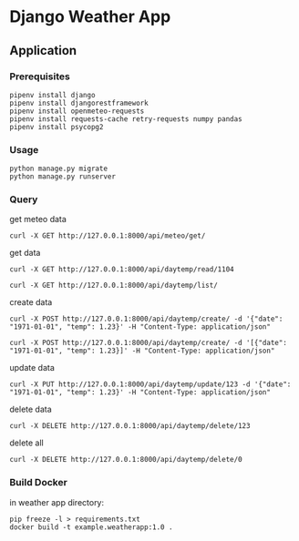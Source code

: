 # Django Weather App

## Application

### Prerequisites

```shell
pipenv install django
pipenv install djangorestframework
pipenv install openmeteo-requests
pipenv install requests-cache retry-requests numpy pandas
pipenv install psycopg2
```

### Usage

```shell
python manage.py migrate
python manage.py runserver
```

### Query

get meteo data
```shell
curl -X GET http://127.0.0.1:8000/api/meteo/get/
```

get data
```shell
curl -X GET http://127.0.0.1:8000/api/daytemp/read/1104

curl -X GET http://127.0.0.1:8000/api/daytemp/list/
```

create data
```shell
curl -X POST http://127.0.0.1:8000/api/daytemp/create/ -d '{"date": "1971-01-01", "temp": 1.23}' -H "Content-Type: application/json"

curl -X POST http://127.0.0.1:8000/api/daytemp/create/ -d '[{"date": "1971-01-01", "temp": 1.23}]' -H "Content-Type: application/json"
```

update data
```shell
curl -X PUT http://127.0.0.1:8000/api/daytemp/update/123 -d '{"date": "1971-01-01", "temp": 1.23}' -H "Content-Type: application/json"
```

delete data
```shell
curl -X DELETE http://127.0.0.1:8000/api/daytemp/delete/123
```

delete all
```shell
curl -X DELETE http://127.0.0.1:8000/api/daytemp/delete/0
```

### Build Docker

in weather app directory:
```shell
pip freeze -l > requirements.txt
docker build -t example.weatherapp:1.0 .

```